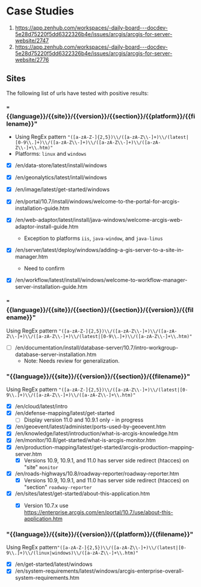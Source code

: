 # Case Studies

1. https://app.zenhub.com/workspaces/-daily-board---docdev-5e28d75220f5dd6322326b4e/issues/arcgis/arcgis-for-server-website/2747
2. https://app.zenhub.com/workspaces/-daily-board---docdev-5e28d75220f5dd6322326b4e/issues/arcgis/arcgis-for-server-website/2776


## Sites
The following list of urls have tested with positive results:

### "{{language}}/{{site}}/{{version}}/{{section}}/{{platform}}/{{filename}}"
* Using RegEx pattern ` "([a-zA-Z-]{2,5})\\/([a-zA-Z\\-]+)\\/(latest|[0-9\\.]+)\\/([a-zA-Z\\-]+)\\/([a-zA-Z\\-]+)\\/([a-zA-Z\\-]+\\.htm)" `
* Platforms: `linux` and `windows`

- [x] /en/data-store/latest/install/windows
- [x] /en/geonalytics/latest/intall/windows
- [x] /en/image/latest/get-started/windows
- [x] /en/portal/10.7/install/windows/welcome-to-the-portal-for-arcgis-installation-guide.htm
- [x] /en/web-adaptor/latest/install/java-windows/welcome-arcgis-web-adaptor-install-guide.htm
   * Exception to platforms `iis`, `java-window`, and `java-linus`
- [x] /en/server/latest/deploy/windows/adding-a-gis-server-to-a-site-in-manager.htm
   * Need to confirm
- [x] /en/workflow/latest/install/windows/welcome-to-workflow-manager-server-installation-guide.htm


### "{{language}}/{{site}}/{{section}}/{{section}}/{{version}}/{{filename}}"
Using RegEx pattern ` "([a-zA-Z-]{2,5})\\/([a-zA-Z\\-]+)\\/([a-zA-Z\\-]+)\\/([a-zA-Z\\-]+)\\/(latest|[0-9\\.]+)\\/([a-zA-Z\\-]+\\.htm)" `
- [ ] /en/documentation/install/database-server/10.7/intro-workgroup-database-server-installation.htm
    * Note: Needs review for generalization.


### "{{language}}/{{site}}/{{version}}/{{section}}/{{filename}}"
Using RegEx pattern ` "([a-zA-Z-]{2,5})\\/([a-zA-Z\\-]+)\\/(latest|[0-9\\.]+)\\/([a-zA-Z\\-]+)\\/([a-zA-Z\\-]+\\.htm)" `
- [x] /en/cloud/latest/intro
- [x] /en/defense-mapping/latest/get-started
   - [ ] Display version 11.0 and 10.9.1 only - in progress
- [x] /en/geoevent/latest/administer/ports-used-by-geoevent.htm
- [x] /en/knowledge/latest/introduction/what-is-arcgis-knowledge.htm
- [x] /en/monitor/10.8/get-started/what-is-arcgis-monitor.htm
- [x] /en/production-mapping/latest/get-started/arcgis-production-mapping-server.htm
   - [x] Versions 10.9, 10.9.1, and 11.0 has server side redirect (htacces) on "site" `monitor`
- [x] /en/roads-highways/10.8/roadway-reporter/roadway-reporter.htm
   - [x] Versions 10.9, 10.9.1, and 11.0 has server side redirect (htacces) on "section" `roadway-reporter`
- [x] /en/sites/latest/get-started/about-this-application.htm
   - [x] Version 10.7.x use https://enterprise.arcgis.com/en/portal/10.7/use/about-this-application.htm


### "{{language}}/{{site}}/{{version}}/{{platform}}/{{filename}}"
Using RegEx pattern` "([a-zA-Z-]{2,5})\\/([a-zA-Z\\-]+)\\/(latest|[0-9\\.]+)\\/(linux|windows)\\/([a-zA-Z\\-]+\\.htm)" `
- [x] /en/get-started/latest/windows
- [x] /en/system-requirements/latest/windows/arcgis-enterprise-overall-system-requirements.htm